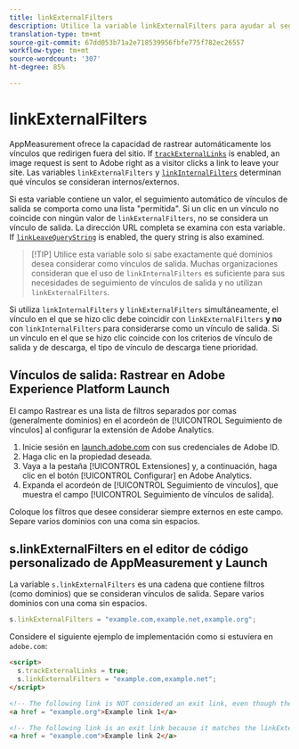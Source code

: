 ```yaml
---
title: linkExternalFilters
description: Utilice la variable linkExternalFilters para ayudar al seguimiento automático de vínculos de salida.
translation-type: tm+mt
source-git-commit: 67dd053b71a2e718539956fbfe775f782ec26557
workflow-type: tm+mt
source-wordcount: '307'
ht-degree: 85%

---
```



# linkExternalFilters

AppMeasurement ofrece la capacidad de rastrear automáticamente los vínculos que redirigen fuera del sitio. If [`trackExternalLinks`](trackexternallinks.md) is enabled, an image request is sent to Adobe right as a visitor clicks a link to leave your site. Las variables `linkExternalFilters` y [`linkInternalFilters`](linkinternalfilters.md) determinan qué vínculos se consideran internos/externos.

Si esta variable contiene un valor, el seguimiento automático de vínculos de salida se comporta como una lista &quot;permitida&quot;. Si un clic en un vínculo no coincide con ningún valor de `linkExternalFilters`, no se considera un vínculo de salida. La dirección URL completa se examina con esta variable. If [`linkLeaveQueryString`](linkleavequerystring.md) is enabled, the query string is also examined.

>[!TIP] Utilice esta variable solo si sabe exactamente qué dominios desea considerar como vínculos de salida. Muchas organizaciones consideran que el uso de `linkInternalFilters` es suficiente para sus necesidades de seguimiento de vínculos de salida y no utilizan `linkExternalFilters`.

Si utiliza `linkInternalFilters` y `linkExternalFilters` simultáneamente, el vínculo en el que se hizo clic debe coincidir con `linkExternalFilters` **y no** con `linkInternalFilters` para considerarse como un vínculo de salida. Si un vínculo en el que se hizo clic coincide con los criterios de vínculo de salida y de descarga, el tipo de vínculo de descarga tiene prioridad.

## Vínculos de salida: Rastrear en Adobe Experience Platform Launch

El campo Rastrear es una lista de filtros separados por comas (generalmente dominios) en el acordeón de [!UICONTROL Seguimiento de vínculos] al configurar la extensión de Adobe Analytics.

1. Inicie sesión en [launch.adobe.com](https://launch.adobe.com) con sus credenciales de Adobe ID.
2. Haga clic en la propiedad deseada.
3. Vaya a la pestaña [!UICONTROL Extensiones] y, a continuación, haga clic en el botón [!UICONTROL Configurar] en Adobe Analytics.
4. Expanda el acordeón de [!UICONTROL Seguimiento de vínculos], que muestra el campo [!UICONTROL Seguimiento de vínculos de salida].

Coloque los filtros que desee considerar siempre externos en este campo. Separe varios dominios con una coma sin espacios.

## s.linkExternalFilters en el editor de código personalizado de AppMeasurement y Launch

La variable `s.linkExternalFilters` es una cadena que contiene filtros (como dominios) que se consideran vínculos de salida. Separe varios dominios con una coma sin espacios.

```js
s.linkExternalFilters = "example.com,example.net,example.org";
```

Considere el siguiente ejemplo de implementación como si estuviera en `adobe.com`:

```html
<script>
  s.trackExternalLinks = true;
  s.linkExternalFilters = "example.com,example.net";
</script>

<!-- The following link is NOT considered an exit link, even though the link is outside adobe.com -->
<a href = "example.org">Example link 1</a>

<!-- The following link is an exit link because it matches the linkExternalFilters "allowed" list -->
<a href = "example.com">Example link 2</a>
```
